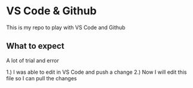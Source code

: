 # VS Code & Github
This is my repo to play with VS Code and Github

## What to expect
A lot of trial and error

1.) I was able to edit in VS Code and push a change
2.) Now I will edit this file so I can pull the changes
